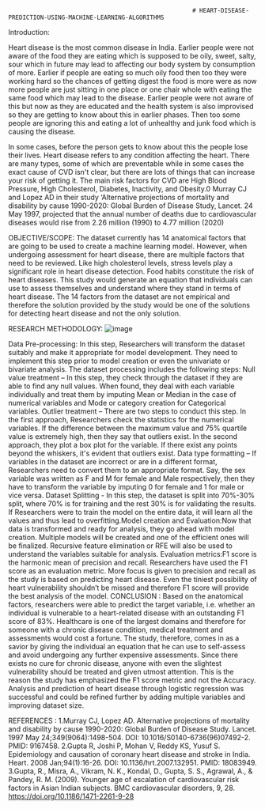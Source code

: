                                                         # HEART-DISEASE-PREDICTION-USING-MACHINE-LEARNING-ALGORITHMS
                                                        
                                                        
                                                        
                                                        
                                                        
                                                        
                                                        
Introduction:

Heart disease is the most common disease in India. Earlier people were not aware of the food  they are eating which is supposed to be oily, sweet, salty, sour which in future may lead to  affecting our body system by consumption of more. Earlier if people are eating so much oily  food then too they were working hard so the chances of getting digest the food is more were  as now more people are just sitting in one place or one chair whole with eating the same food  which may lead to the disease. Earlier people were not aware of this but now as they are  educated and the health system is also improvised so they are getting to know about this in  earlier phases. Then too some people are ignoring this and eating a lot of unhealthy and junk  food which is causing the disease. 


In some cases, before the person gets to know about this  the people lose their lives.  Heart disease refers to any condition affecting the heart. There are many types, some of  which are preventable while in some cases the exact cause of CVD isn't clear, but there are  lots of things that can increase your risk of getting it. The main risk factors for CVD are High  Blood Pressure, High Cholesterol, Diabetes, Inactivity, and Obesity.0 Murray CJ and Lopez  AD in their study ‘Alternative projections of mortality and disability by cause 1990-2020:  Global Burden of Disease Study, Lancet. 24 May 1997, projected that the annual number of  deaths due to cardiovascular diseases would rise from 2.26 million (1990) to 4.77 million  (2020)


OBJECTIVE/SCOPE:
                                                                                             The dataset currently has 14 anatomical factors that are going to be used to create a machine learning model. However, when undergoing assessment for heart disease, there are multiple factors that need to be reviewed. Like high cholesterol levels, stress levels play a significant role in heart disease detection. Food habits constitute the risk of heart diseases. This study would generate an equation that individuals can use to assess themselves and understand where they stand in terms of heart disease. The 14 factors from the dataset are not empirical and therefore the solution provided by the study would be one of the solutions for detecting 
heart disease and not the only solution.


RESEARCH METHODOLOGY:
![image](https://user-images.githubusercontent.com/103196322/163829626-f4bc622c-5d41-468e-9eed-194b41483153.png)




Data Pre-processing:
In this step, Researchers will transform the dataset suitably and make it appropriate for model development. They need to implement this step prior to model creation or even the univariate or bivariate analysis. The dataset processing includes the following steps:
Null value treatment – In this step, they check through the dataset if they are able to find any null values. When found, they deal with each variable individually and treat them by imputing Mean or Median in the case of numerical variables and Mode or category creation for Categorical variables.
Outlier treatment – There are two steps to conduct this step. In the first approach, Researchers check the statistics for the numerical variables. If the difference between the maximum value and 75% quartile value is extremely high, then they say that outliers exist. In the second approach, they plot a box plot for the variable. If there exist any points beyond the whiskers, it's evident that outliers exist.
Data type formatting – If variables in the dataset are incorrect or are in a different format, Researchers need to convert them to an appropriate format. Say, the sex variable was written as F and M for female and Male respectively, then they have to transform the variable by imputing 0 for female and 1 for male or vice versa.
Dataset Splitting - In this step, the dataset is split into 70%-30% split, where 70% is for training and the rest 30% is for validating the results. If Researchers were to train the model on the entire data, it will learn all the values and thus lead to overfitting.Model creation and Evaluation:Now that data is transformed and ready for analysis, they go ahead with model creation. Multiple models will be created and one of the efficient ones will be finalized. Recursive feature elimination or RFE will also be used to understand the variables suitable for analysis.
Evaluation metrics:F1 score is the harmonic mean of precision and recall. Researchers have used the F1 score as an evaluation metric. More focus is given to precision and recall as the study is based on predicting heart disease. Even the tiniest possibility of heart vulnerability shouldn’t be missed and therefore F1 score will provide the best analysis of the model.
CONCLUSION :
Based on the anatomical factors, researchers were able to predict the target variable, i.e. whether an individual is vulnerable to a heart-related disease with an outstanding F1 score of 83%. Healthcare is one of the largest domains and therefore for someone with a chronic disease condition, medical treatment and assessments would cost a fortune. The study, therefore, comes in as a savior by giving the individual an equation that he can use to self-assess and avoid undergoing any further expensive assessments. Since there exists no cure for chronic disease, anyone with even the slightest vulnerability should be treated and given utmost attention. This is the reason the study has emphasized the F1 score metric and not the Accuracy. Analysis and prediction of heart disease through logistic regression was successful 
and could be refined further by adding multiple variables and improving dataset size.


REFERENCES :
1.Murray CJ, Lopez AD. Alternative projections of mortality and disability by cause 1990-2020: Global Burden of Disease Study. Lancet. 1997 May 24;349(9064):1498-504. DOI: 10.1016/S0140-6736(96)07492-2. PMID: 9167458. 
2.Gupta R, Joshi P, Mohan V, Reddy KS, Yusuf S. Epidemiology and causation of coronary heart disease and stroke in India. Heart. 2008 Jan;94(1):16-26. 
DOI: 10.1136/hrt.2007.132951. PMID: 18083949.
3.Gupta, R., Misra, A., Vikram, N. K., Kondal, D., Gupta, S. S., Agrawal, A., & Pandey, R. M. (2009). Younger age of escalation of cardiovascular risk factors in Asian Indian subjects. BMC cardiovascular disorders, 9, 28. https://doi.org/10.1186/1471-2261-9-28



                                                        

